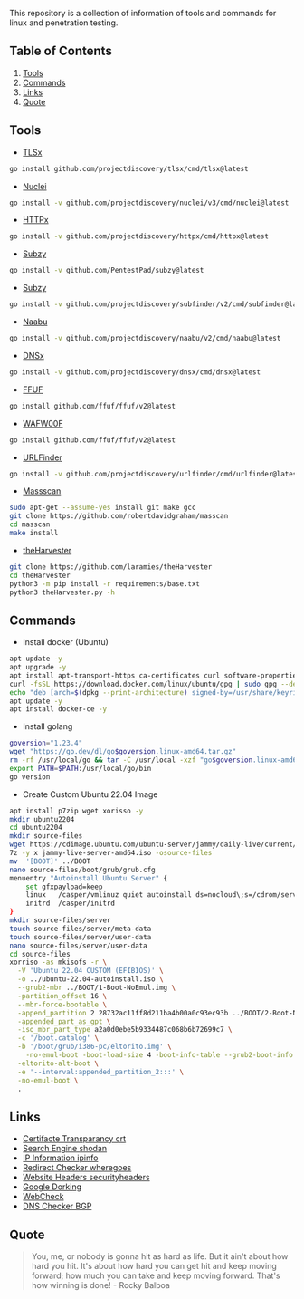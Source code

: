 This repository is a collection of information of tools and commands for linux and penetration testing.

## Table of Contents

1. [Tools](#tools)
2. [Commands](#commands)
3. [Links](#links)
4. [Quote](#quote)

## Tools

- [TLSx](https://github.com/projectdiscovery/tlsx)
```bash
go install github.com/projectdiscovery/tlsx/cmd/tlsx@latest
```

- [Nuclei](https://github.com/projectdiscovery/nuclei)
```bash
go install -v github.com/projectdiscovery/nuclei/v3/cmd/nuclei@latest
```

- [HTTPx](https://github.com/projectdiscovery/httpx)
```bash
go install -v github.com/projectdiscovery/httpx/cmd/httpx@latest
```

- [Subzy](https://github.com/PentestPad/subzy)
```bash
go install -v github.com/PentestPad/subzy@latest
```

- [Subzy](https://github.com/projectdiscovery/subfinder)
```bash
go install -v github.com/projectdiscovery/subfinder/v2/cmd/subfinder@latest
```

- [Naabu](https://github.com/projectdiscovery/naabu)
```bash
go install -v github.com/projectdiscovery/naabu/v2/cmd/naabu@latest
```

- [DNSx](https://github.com/projectdiscovery/dnsx)
```bash
go install -v github.com/projectdiscovery/dnsx/cmd/dnsx@latest
```

- [FFUF](https://github.com/ffuf/ffuf)
```bash
go install github.com/ffuf/ffuf/v2@latest
```

- [WAFW00F](https://github.com/EnableSecurity/wafw00f)
```bash
go install github.com/ffuf/ffuf/v2@latest
```

- [URLFinder](https://github.com/projectdiscovery/urlfinder)
```bash
go install -v github.com/projectdiscovery/urlfinder/cmd/urlfinder@latest
```

- [Massscan](https://github.com/robertdavidgraham/masscan)
```bash
sudo apt-get --assume-yes install git make gcc
git clone https://github.com/robertdavidgraham/masscan
cd masscan
make install
```

- [theHarvester](https://github.com/laramies/theHarvester/wiki/Installation)
```bash
git clone https://github.com/laramies/theHarvester
cd theHarvester
python3 -m pip install -r requirements/base.txt
python3 theHarvester.py -h
```
## Commands

- Install docker (Ubuntu)
```bash
apt update -y
apt upgrade -y
apt install apt-transport-https ca-certificates curl software-properties-common -y
curl -fsSL https://download.docker.com/linux/ubuntu/gpg | sudo gpg --dearmor -o /usr/share/keyrings/docker-archive-keyring.gpg
echo "deb [arch=$(dpkg --print-architecture) signed-by=/usr/share/keyrings/docker-archive-keyring.gpg] https://download.docker.com/linux/ubuntu $(lsb_release -cs) stable" | sudo tee /etc/apt/sources.list.d/docker.list > /dev/null
apt update -y
apt install docker-ce -y
```

- Install golang
```bash
goversion="1.23.4"
wget "https://go.dev/dl/go$goversion.linux-amd64.tar.gz"
rm -rf /usr/local/go && tar -C /usr/local -xzf "go$goversion.linux-amd64.tar.gz"
export PATH=$PATH:/usr/local/go/bin
go version
```

- Create Custom Ubuntu 22.04 Image
```bash
apt install p7zip wget xorisso -y
mkdir ubuntu2204
cd ubuntu2204
mkdir source-files
wget https://cdimage.ubuntu.com/ubuntu-server/jammy/daily-live/current/jammy-live-server-amd64.iso
7z -y x jammy-live-server-amd64.iso -osource-files
mv  '[BOOT]' ../BOOT
nano source-files/boot/grub/grub.cfg 
menuentry "Autoinstall Ubuntu Server" {
    set gfxpayload=keep
    linux   /casper/vmlinuz quiet autoinstall ds=nocloud\;s=/cdrom/server/  ---
    initrd  /casper/initrd
}
mkdir source-files/server
touch source-files/server/meta-data
touch source-files/server/user-data
nano source-files/server/user-data
cd source-files
xorriso -as mkisofs -r \
  -V 'Ubuntu 22.04 CUSTOM (EFIBIOS)' \
  -o ../ubuntu-22.04-autoinstall.iso \
  --grub2-mbr ../BOOT/1-Boot-NoEmul.img \
  -partition_offset 16 \
  --mbr-force-bootable \
  -append_partition 2 28732ac11ff8d211ba4b00a0c93ec93b ../BOOT/2-Boot-NoEmul.img \
  -appended_part_as_gpt \
  -iso_mbr_part_type a2a0d0ebe5b9334487c068b6b72699c7 \
  -c '/boot.catalog' \
  -b '/boot/grub/i386-pc/eltorito.img' \
    -no-emul-boot -boot-load-size 4 -boot-info-table --grub2-boot-info \
  -eltorito-alt-boot \
  -e '--interval:appended_partition_2:::' \
  -no-emul-boot \
  .
```
## Links

- [Certifacte Transparancy crt](https://crt.sh/)
- [Search Engine shodan](https://www.shodan.io/)
- [IP Information ipinfo](https://ipinfo.io/)
- [Redirect Checker wheregoes](https://wheregoes.com/)
- [Website Headers securityheaders](https://securityheaders.com/)
- [Google Dorking](https://gist.github.com/sundowndev/283efaddbcf896ab405488330d1bbc06)
- [WebCheck](https://web-check.xyz/)
- [DNS Checker BGP](https://bgp.tools/)

## Quote
> You, me, or nobody is gonna hit as hard as life. But it ain't about how hard you hit. It's about how hard you can get hit and keep moving forward; how much you can take and keep moving forward. That's how winning is done! - Rocky Balboa
